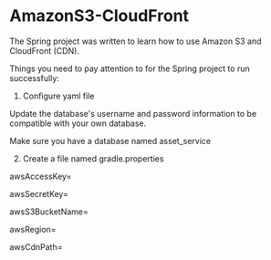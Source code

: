 # AmazonS3-CloudFront

The Spring project was written to learn how to use Amazon S3 and CloudFront (CDN).


Things you need to pay attention to for the Spring project to run successfully:

1. Configure yaml file

<p>Update the database's username and password information to be compatible with your own database.</p>
<p>Make sure you have a database named asset_service</p>

2. Create a file named gradle.properties

<p>awsAccessKey=<YOUR_AWS_ACCESS_KEY></p>
<p>awsSecretKey=<YOUR_AWS_SECRET_KEY></p>
<p>awsS3BucketName=<YOUR_AWS_BUCKET_NAME></p>
<p>awsRegion=<YOUR_AWS_REGION_NAME></p>
<p>awsCdnPath=<YOUR_AWS_CDN_PATH></p>





